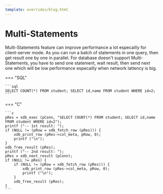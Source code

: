 ```yaml
---
template: overrides/blog.html
---
```


# Multi-Statements

Multi-Statements feature can improve performance a lot especailly for client-server mode. As you can run a batch of statements in one query, then get result one by one in parallel. For database doesn't support Multi-Statements, you have to send one statement, wait result, then send next one which will be low performance especailly when network lattency is big. 

=== "SQL"

	```sql
	SELECT COUNT(*) FROM student; SELECT id,name FROM student WHERE id=2;
	```
	
=== "C"

	```c
	pRes = xdb_exec (pConn, "SELECT COUNT(*) FROM student; SELECT id,name FROM student WHERE id=2");
	printf ("-- 1st result: ");
	if (NULL != (pRow = xdb_fetch_row (pRes))) {
		xdb_print_row (pRes->col_meta, pRow, 0);
		printf ("\n");
	}
	xdb_free_result (pRes);
	printf ("-- 2nd result: ");
	pRes = xdb_next_result (pConn);
	if (NULL != pRes) {
		if (NULL != (pRow = xdb_fetch_row (pRes))) {
			xdb_print_row (pRes->col_meta, pRow, 0);
			printf ("\n");
		}
		xdb_free_result (pRes);
	}
	```